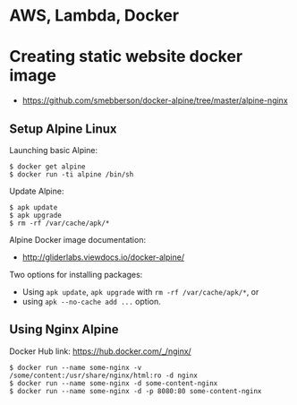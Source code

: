 AWS, Lambda, Docker
===================

# Creating static website docker image

* https://github.com/smebberson/docker-alpine/tree/master/alpine-nginx

## Setup Alpine Linux


Launching basic Alpine:

```
$ docker get alpine
$ docker run -ti alpine /bin/sh
```

Update Alpine:

```
$ apk update
$ apk upgrade
$ rm -rf /var/cache/apk/*
```

Alpine Docker image documentation:

* http://gliderlabs.viewdocs.io/docker-alpine/

Two options for installing packages:

* Using `apk update`, `apk upgrade` with `rm -rf /var/cache/apk/*`, or
* using `apk --no-cache add ...` option.

## Using Nginx Alpine

Docker Hub link: https://hub.docker.com/_/nginx/

```
$ docker run --name some-nginx -v /some/content:/usr/share/nginx/html:ro -d nginx
$ docker run --name some-nginx -d some-content-nginx
$ docker run --name some-nginx -d -p 8080:80 some-content-nginx
```